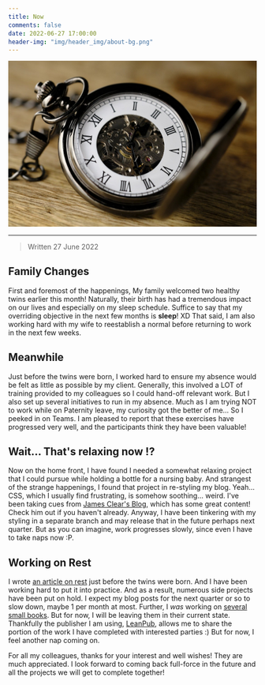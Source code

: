 ```yaml
---
title: Now
comments: false
date: 2022-06-27 17:00:00
header-img: "img/header_img/about-bg.png"
---
```


![photo](../img/page_img/clock.jpg)

---

>Written 27 June 2022

## Family Changes
First and foremost of the happenings, My family welcomed two healthy twins earlier this month! Naturally, their birth has had a tremendous impact on our lives and especially on my sleep schedule. Suffice to say that my overriding objective in the next few months is **sleep**! XD That said, I am also working hard with my wife to reestablish a normal before returning to work in the next few weeks. 

## Meanwhile
Just before the twins were born, I worked hard to ensure my absence would be felt as little as possible by my client. Generally, this involved a LOT of training provided to my colleagues so I could hand-off relevant work. But I also set up several initiatives to run in my absence. Much as I am trying NOT to work while on Paternity leave, my curiosity got the better of me... So I peeked in on Teams. I am pleased to report that these exercises have progressed very well, and the participants think they have been valuable!

## Wait... That's relaxing now !?
Now on the home front, I have found I needed a somewhat relaxing project that I could pursue while holding a bottle for a nursing baby. And strangest of the strange happenings, I found that project in re-styling my blog. Yeah... CSS, which I usually find frustrating, is somehow soothing... weird. I've been taking cues from [James Clear's Blog](https://jamesclear.com/five-step-creative-process), which has some great content! Check him out if you haven't already. Anyway, I have been tinkering with my styling in a separate branch and may release that in the future perhaps next quarter. But as you can imagine, work progresses slowly, since even I have to take naps now :P.

## Working on Rest
I wrote [an article on rest](https://daniel.scheufler.io/2022/06/02/rest-produces-excellence/0) just before the twins were born. And I have been working hard to put it into practice. And as a result, numerous side projects have been put on hold. I expect my blog posts for the next quarter or so to slow down, maybe 1 per month at most. Further, I _was_ working on [several small books](https://leanpub.com/u/danielscheufler). But for now, I will be leaving them in their current state. Thankfully the publisher I am using, [LeanPub](https://leanpub.com/u/danielscheufler), allows me to share the portion of the work I have completed with interested parties :) But for now, I feel another nap coming on. 

For all my colleagues, thanks for your interest and well wishes! They are much appreciated. I look forward to coming back full-force in the future and all the projects we will get to complete together!
